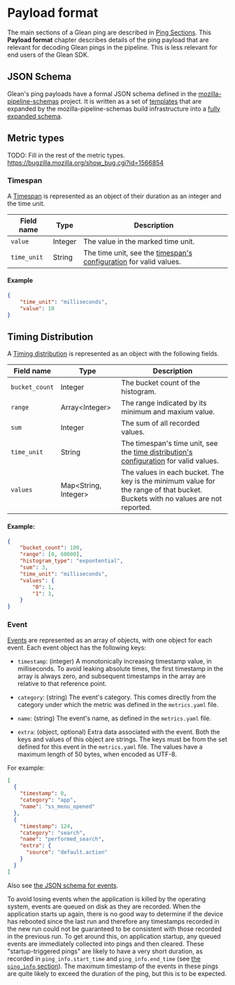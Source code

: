 # Payload format

The main sections of a Glean ping are described in [Ping Sections](../../../user/pings/index.md#Ping-sections).
This **Payload format** chapter describes details of the ping payload that are relevant for decoding Glean pings in the pipeline.
This is less relevant for end users of the Glean SDK.

## JSON Schema

Glean's ping payloads have a formal JSON schema defined in the [mozilla-pipeline-schemas](https://github.com/mozilla-services/mozilla-pipeline-schemas/) project.
It is written as a set of [templates](https://github.com/mozilla-services/mozilla-pipeline-schemas/tree/master/templates/include/glean) that are expanded by the mozilla-pipeline-schemas build infrastructure into a [fully expanded schema](https://github.com/mozilla-services/mozilla-pipeline-schemas/blob/master/schemas/glean/baseline/baseline.1.schema.json).

## Metric types

TODO: Fill in the rest of the metric types. https://bugzilla.mozilla.org/show_bug.cgi?id=1566854

### Timespan

A [Timespan](../../../user/metrics/timespan.md) is represented as an object of their duration as an integer and the time unit.

| Field name | Type | Description |
|---|---|---|
| `value` | Integer | The value in the marked time unit. |
| `time_unit` | String | The time unit, see the [timespan's configuration](../../../user/metrics/timespan.md#configuration) for valid values. |

#### Example

```json
{
    "time_unit": "milliseconds",
    "value": 10
}
```

## Timing Distribution

A [Timing distribution](../../../user/metrics/timing_distribution.md) is represented as an object with the following fields.

| Field name | Type | Description |
|---|---|---|
| `bucket_count` | Integer | The bucket count of the histogram. |
| `range` | Array&lt;Integer&gt; | The range indicated by its minimum and maxium value. |
| `sum` | Integer | The sum of all recorded values. |
| `time_unit` | String | The timespan's time unit, see the [time distribution's configuration](../../../user/metrics/timing_distribution.md#configuration) for valid values. |
| `values` | Map&lt;String, Integer&gt; | The values in each bucket. The key is the minimum value for the range of that bucket. Buckets with no values are not reported. |

#### Example:

```json
{
    "bucket_count": 100,
    "range": [0, 60000],
    "histogram_type": "expontential",
    "sum": 3,
    "time_unit": "milliseconds",
    "values": {
        "0": 1,
        "1": 3,
    }
}
```

### Event

[Events](../../../user/metrics/event.md) are represented as an array of objects, with one object for each event.
Each event object has the following keys:

- `timestamp`: (integer) A monotonically increasing timestamp value, in milliseconds.
  To avoid leaking absolute times, the first timestamp in the array is always zero, and subsequent timestamps in the array are relative to that reference point.

- `category`: (string) The event's category.
  This comes directly from the category under which the metric was defined in the `metrics.yaml` file.

- `name`: (string) The event's name, as defined in the `metrics.yaml` file.

- `extra`: (object, optional) Extra data associated with the event.
  Both the keys and values of this object are strings.
  The keys must be from the set defined for this event in the `metrics.yaml` file.
  The values have a maximum length of 50 bytes, when encoded as UTF-8.

For example:

```json
[
  {
    "timestamp": 0,
    "category": "app",
    "name": "ss_menu_opened"
  },
  {
    "timestamp": 124,
    "category": "search",
    "name": "performed_search",
    "extra": {
      "source": "default.action"
    }
  }
]
```

Also see [the JSON schema for events](https://github.com/mozilla-services/mozilla-pipeline-schemas/blob/master/templates/include/glean/event.1.schema.json).

To avoid losing events when the application is killed by the operating system, events are queued on disk as they are recorded.
When the application starts up again, there is no good way to determine if the device has rebooted since the last run and therefore any timestamps recorded in the new run could not be guaranteed to be consistent with those recorded in the previous run.
To get around this, on application startup, any queued events are immediately collected into pings and then cleared.
These "startup-triggered pings" are likely to have a very short duration, as recorded in `ping_info.start_time` and `ping_info.end_time` (see [the `ping_info` section](../../../user/pings/index.md#The-ping_info-section)).
The maximum timestamp of the events in these pings are quite likely to exceed the duration of the ping, but this is to be expected.
